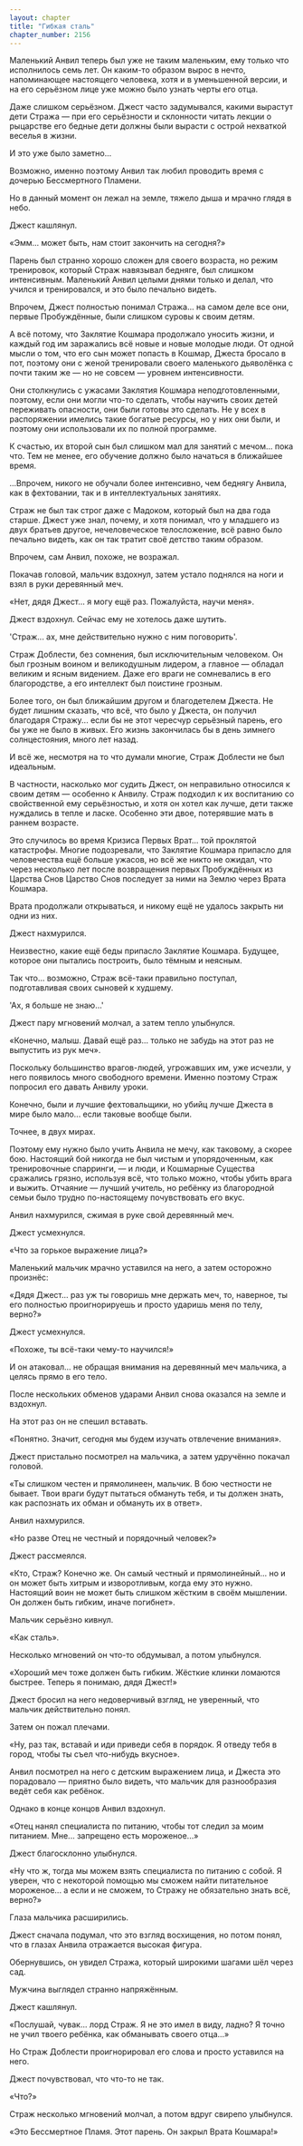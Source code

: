 ```yaml
---
layout: chapter
title: "Гибкая сталь"
chapter_number: 2156
---
```




Маленький Анвил теперь был уже не таким маленьким, ему только что исполнилось семь лет. Он каким-то образом вырос в нечто, напоминающее настоящего человека, хотя и в уменьшенной версии, и на его серьёзном лице уже можно было узнать черты его отца.

Даже слишком серьёзном. Джест часто задумывался, какими вырастут дети Стража — при его серьёзности и склонности читать лекции о рыцарстве его бедные дети должны были вырасти с острой нехваткой веселья в жизни.

И это уже было заметно...

Возможно, именно поэтому Анвил так любил проводить время с дочерью Бессмертного Пламени.

Но в данный момент он лежал на земле, тяжело дыша и мрачно глядя в небо.

Джест кашлянул.

«Эмм… может быть, нам стоит закончить на сегодня?»

Парень был странно хорошо сложен для своего возраста, но режим тренировок, который Страж навязывал бедняге, был слишком интенсивным. Маленький Анвил целыми днями только и делал, что учился и тренировался, и это было печально видеть.

Впрочем, Джест полностью понимал Стража... на самом деле все они, первые Пробуждённые, были слишком суровы к своим детям.

А всё потому, что Заклятие Кошмара продолжало уносить жизни, и каждый год им заражались всё новые и новые молодые люди. От одной мысли о том, что его сын может попасть в Кошмар, Джеста бросало в пот, поэтому они с женой тренировали своего маленького дьяволёнка с почти таким же — но не совсем — уровнем интенсивности.

Они столкнулись с ужасами Заклятия Кошмара неподготовленными, поэтому, если они могли что-то сделать, чтобы научить своих детей переживать опасности, они были готовы это сделать. Не у всех в распоряжении имелись такие богатые ресурсы, но у них они были, и поэтому они использовали их по полной программе.

К счастью, их второй сын был слишком мал для занятий с мечом... пока что. Тем не менее, его обучение должно было начаться в ближайшее время.

...Впрочем, никого не обучали более интенсивно, чем беднягу Анвила, как в фехтовании, так и в интеллектуальных занятиях.

Страж не был так строг даже с Мадоком, который был на два года старше. Джест уже знал, почему, и хотя понимал, что у младшего из двух братьев другое, нечеловеческое телосложение, всё равно было печально видеть, как он так тратит своё детство таким образом.

Впрочем, сам Анвил, похоже, не возражал.

Покачав головой, мальчик вздохнул, затем устало поднялся на ноги и взял в руки деревянный меч.

«Нет, дядя Джест... я могу ещё раз. Пожалуйста, научи меня».

Джест вздохнул. Сейчас ему не хотелось даже шутить.

'Страж... ах, мне действительно нужно с ним поговорить'.

Страж Доблести, без сомнения, был исключительным человеком. Он был грозным воином и великодушным лидером, а главное — обладал великим и ясным видением. Даже его враги не сомневались в его благородстве, а его интеллект был поистине грозным.

Более того, он был ближайшим другом и благодетелем Джеста. Не будет лишним сказать, что всё, что было у Джеста, он получил благодаря Стражу... если бы не этот чересчур серьёзный парень, его бы уже не было в живых. Его жизнь закончилась бы в день зимнего солнцестояния, много лет назад.

И всё же, несмотря на то что думали многие, Страж Доблести не был идеальным.

В частности, насколько мог судить Джест, он неправильно относился к своим детям — особенно к Анвилу. Страж подходил к их воспитанию со свойственной ему серьёзностью, и хотя он хотел как лучше, дети также нуждались в тепле и ласке. Особенно эти двое, потерявшие мать в раннем возрасте.

Это случилось во время Кризиса Первых Врат... той проклятой катастрофы. Многие подозревали, что Заклятие Кошмара припасло для человечества ещё больше ужасов, но всё же никто не ожидал, что через несколько лет после возвращения первых Пробуждённых из Царства Снов Царство Снов последует за ними на Землю через Врата Кошмара.

Врата продолжали открываться, и никому ещё не удалось закрыть ни одни из них.

Джест нахмурился.

Неизвестно, какие ещё беды припасло Заклятие Кошмара. Будущее, которое они пытались построить, было тёмным и неясным.

Так что... возможно, Страж всё-таки правильно поступал, подготавливая своих сыновей к худшему.

'Ах, я больше не знаю...'

Джест пару мгновений молчал, а затем тепло улыбнулся.

«Конечно, малыш. Давай ещё раз... только не забудь на этот раз не выпустить из рук меч».

Поскольку большинство врагов-людей, угрожавших им, уже исчезли, у него появилось много свободного времени. Именно поэтому Страж попросил его давать Анвилу уроки.

Конечно, были и лучшие фехтовальщики, но убийц лучше Джеста в мире было мало... если таковые вообще были.

Точнее, в двух мирах.

Поэтому ему нужно было учить Анвила не мечу, как таковому, а скорее бою. Настоящий бой никогда не был чистым и упорядоченным, как тренировочные спарринги, — и люди, и Кошмарные Существа сражались грязно, используя всё, что только можно, чтобы убить врага и выжить. Отчаяние — лучший учитель, но ребёнку из благородной семьи было трудно по-настоящему почувствовать его вкус.

Анвил нахмурился, сжимая в руке свой деревянный меч.

Джест усмехнулся.

«Что за горькое выражение лица?»

Маленький мальчик мрачно уставился на него, а затем осторожно произнёс:

«Дядя Джест... раз уж ты говоришь мне держать меч, то, наверное, ты его полностью проигнорируешь и просто ударишь меня по телу, верно?»

Джест усмехнулся.

«Похоже, ты всё-таки чему-то научился!»

И он атаковал... не обращая внимания на деревянный меч мальчика, а целясь прямо в его тело.

После нескольких обменов ударами Анвил снова оказался на земле и вздохнул.

На этот раз он не спешил вставать.

«Понятно. Значит, сегодня мы будем изучать отвлечение внимания».

Джест пристально посмотрел на мальчика, а затем удручённо покачал головой.

«Ты слишком честен и прямолинеен, мальчик. В бою честности не бывает. Твои враги будут пытаться обмануть тебя, и ты должен знать, как распознать их обман и обмануть их в ответ».

Анвил нахмурился.

«Но разве Отец не честный и порядочный человек?»

Джест рассмеялся.

«Кто, Страж? Конечно же. Он самый честный и прямолинейный... но и он может быть хитрым и изворотливым, когда ему это нужно. Настоящий воин не может быть слишком жёстким в своём мышлении. Он должен быть гибким, иначе погибнет».

Мальчик серьёзно кивнул.

«Как сталь».

Несколько мгновений он что-то обдумывал, а потом улыбнулся.

«Хороший меч тоже должен быть гибким. Жёсткие клинки ломаются быстрее. Теперь я понимаю, дядя Джест!»

Джест бросил на него недоверчивый взгляд, не уверенный, что мальчик действительно понял.

Затем он пожал плечами.

«Ну, раз так, вставай и иди приведи себя в порядок. Я отведу тебя в город, чтобы ты съел что-нибудь вкусное».

Анвил посмотрел на него с детским выражением лица, и Джеста это порадовало — приятно было видеть, что мальчик для разнообразия ведёт себя как ребёнок.

Однако в конце концов Анвил вздохнул.

«Отец нанял специалиста по питанию, чтобы тот следил за моим питанием. Мне... запрещено есть мороженое...»

Джест благосклонно улыбнулся.

«Ну что ж, тогда мы можем взять специалиста по питанию с собой. Я уверен, что с некоторой помощью мы сможем найти питательное мороженое... а если и не сможем, то Стражу не обязательно знать всё, верно?»

Глаза мальчика расширились.

Джест сначала подумал, что это взгляд восхищения, но потом понял, что в глазах Анвила отражается высокая фигура.

Обернувшись, он увидел Стража, который широкими шагами шёл через сад.

Мужчина выглядел странно напряжённым.

Джест кашлянул.

«Послушай, чувак... лорд Страж. Я не это имел в виду, ладно? Я точно не учил твоего ребёнка, как обманывать своего отца...»

Но Страж Доблести проигнорировал его слова и просто уставился на него.

Джест почувствовал, что что-то не так.

«Что?»

Страж несколько мгновений молчал, а потом вдруг свирепо улыбнулся.

«Это Бессмертное Пламя. Этот парень. Он закрыл Врата Кошмара!»

